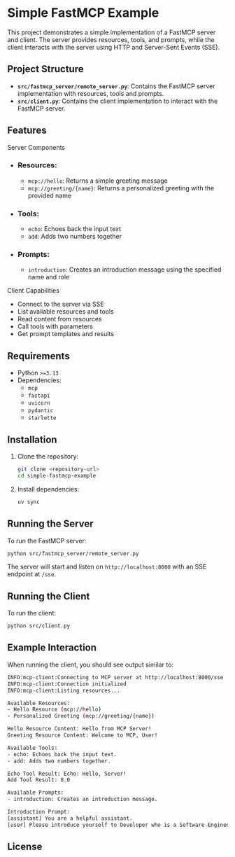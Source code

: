 # Simple FastMCP Example

This project demonstrates a simple implementation of a FastMCP server and client. The server provides resources, tools, and prompts, while the client interacts with the server using HTTP and Server-Sent Events (SSE).

## Project Structure

- **`src/fastmcp_server/remote_server.py`**: Contains the FastMCP server implementation with resources, tools and prompts.
- **`src/client.py`**: Contains the client implementation to interact with the FastMCP server.

## Features
Server Components

 - ### Resources:
   - `mcp://hello`: Returns a simple greeting message
   - `mcp://greeting/{name}`: Returns a personalized greeting with the provided name
 - ### Tools:
   - `echo`: Echoes back the input text
   - `add`: Adds two numbers together
 - ### Prompts:
   - `introduction`: Creates an introduction message using the specified name and role

Client Capabilities
 - Connect to the server via SSE
 - List available resources and tools
 - Read content from resources
 - Call tools with parameters
 - Get prompt templates and results


## Requirements

- Python `>=3.13`
- Dependencies:
  - `mcp`
  - `fastapi`
  - `uvicorn`
  - `pydantic`
  - `starlette`

## Installation

1. Clone the repository:
   ```bash
   git clone <repository-url>
   cd simple-fastmcp-example
   ```

2. Install dependencies:
   ```bash
   uv sync
   ```

## Running the Server
To run the FastMCP server:

```bash
python src/fastmcp_server/remote_server.py
```

The server will start and listen on `http://localhost:8000` with an SSE endpoint at `/sse`.


## Running the Client

To run the client:

```bash
python src/client.py
```

## Example Interaction
When running the client, you should see output similar to:
```bash
INFO:mcp-client:Connecting to MCP server at http://localhost:8000/sse
INFO:mcp-client:Connection initialized
INFO:mcp-client:Listing resources...

Available Resources:
- Hello Resource (mcp://hello)
- Personalized Greeting (mcp://greeting/{name})

Hello Resource Content: Hello from MCP Server!
Greeting Resource Content: Welcome to MCP, User!

Available Tools:
- echo: Echoes back the input text.
- add: Adds two numbers together.

Echo Tool Result: Echo: Hello, Server!
Add Tool Result: 8.0

Available Prompts:
- introduction: Creates an introduction message.

Introduction Prompt:
[assistant] You are a helpful assistant.
[user] Please introduce yourself to Developer who is a Software Engineer.
```

## License
